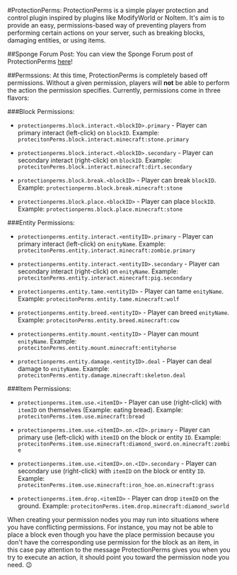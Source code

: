 #ProtectionPerms:
ProtectionPerms is a simple player protection and control plugin inspired by plugins like ModifyWorld or NoItem.  It's aim is to provide an easy, permissions-based way of preventing players from performing certain actions on your server, such as breaking blocks, damaging entities, or using items.

##Sponge Forum Post:
You can view the Sponge Forum post of ProtectionPerms [here](https://forums.spongepowered.org/t/wip-protectionperms-v0-1-0-a-simple-player-protection-control-plugin/10481)!

##Permssions:
At this time, ProtectionPerms is completely based off permissions.  Without a given permission, players will **not** be able to perform the action the permission specifies.  Currently, permissions come in three flavors:

###Block Permissions:

* `protectionperms.block.interact.<blockID>.primary` - Player can primary interact (left-click) on `blockID`.
Example: `protecitonPerms.block.interact.minecraft:stone.primary`

* `protectionperms.block.interact.<blockID>.secondary` - Player can secondary interact (right-click) on `blockID`. 
Example: `protecitonPerms.block.interact.minecraft:dirt.secondary`

* `protectionperms.block.break.<blockID>` - Player can break `blockID`. 
Example: `protectionperms.block.break.minecraft:stone`

* `protectionperms.block.place.<blockID>` - Player can place `blockID`. 
Example: `protectionperms.block.place.minecraft:stone`

###Entity Permissions:

* `protectionperms.entity.interact.<entityID>.primary` - Player can primary interact (left-click) on `enityName`.
Example: `protecitonPerms.entity.interact.minecraft:zombie.primary`

* `protectionperms.entity.interact.<entityID>.secondary` - Player can secondary interact (right-click) on `enityName`. 
Example: `protecitonPerms.entity.interact.minecraft:pig.secondary`

* `protectionperms.entity.tame.<entityID>` - Player can tame `enityName`. 
Example: `protecitonPerms.entity.tame.minecraft:wolf`

* `protectionperms.entity.breed.<entityID>` - Player can breed `enityName`. 
Example: `protecitonPerms.entity.breed.minecraft:cow`

* `protectionperms.entity.mount.<entityID>` - Player can mount `enityName`. 
Example: `protecitonPerms.entity.mount.minecraft:entityhorse`

* `protectionperms.entity.damage.<entityID>.deal` - Player can deal damage to `enityName`. 
Example: `protecitonPerms.entity.damage.minecraft:skeleton.deal`

###Item Permissions:

* `protectionperms.item.use.<itemID>` - Player can use (right-click) with `itemID` on themselves (Example: eating bread). 
Example: `protecitonPerms.item.use.minecraft:bread`

* `protectionperms.item.use.<itemID>.on.<ID>.primary` - Player can primary use (left-click) with `itemID` on the block or entity `ID`. 
Example: `protecitonPerms.item.use.minecraft:diamond_sword.on.minecraft:zombie`

* `protectionperms.item.use.<itemID>.on.<ID>.secondary` - Player can secondary use (right-click) with `itemID` on the block or entity `ID`. 
Example: `protecitonPerms.item.use.minecraft:iron_hoe.on.minecraft:grass`

* `protectionperms.item.drop.<itemID>` - Player can drop `itemID` on the ground. 
Example: `protecitonPerms.item.drop.minecraft:diamond_sworld`

When creating your permission nodes you may run into situations where you have conflicting permissions. For instance, you may not be able to place a block even though you have the place permission because you don't have the corresponding use permission for the block as an item, in this case pay attention to the message ProtectionPerms gives you when you try to execute an action, it should point you toward the permission node you need. :wink:
